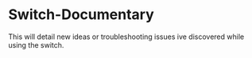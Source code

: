 # Switch-Documentary
This will detail new ideas or troubleshooting issues ive discovered while using the switch.
